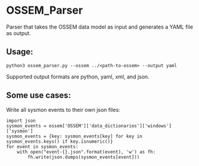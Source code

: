 # OSSEM_Parser
Parser that takes the OSSEM data model as input and generates a YAML file as output.


## Usage:
```python3 ossem_parser.py --ossem ../<path-to-ossem> --output yaml```

Supported output formats are python, yaml, xml, and json.

## Some use cases:
Write all sysmon events to their own json files:
```from data.ossem import ossem
import json
sysmon_events = ossem['OSSEM']['data_dictionaries']['windows']['sysmon']
sysmon_events = {key: sysmon_events[key] for key in sysmon_events.keys() if key.isnumeric()}
for event in sysmon_events:
    with open("event-{}.json".format(event), 'w') as fh:
        fh.write(json.dumps(sysmon_events[event]))
```
